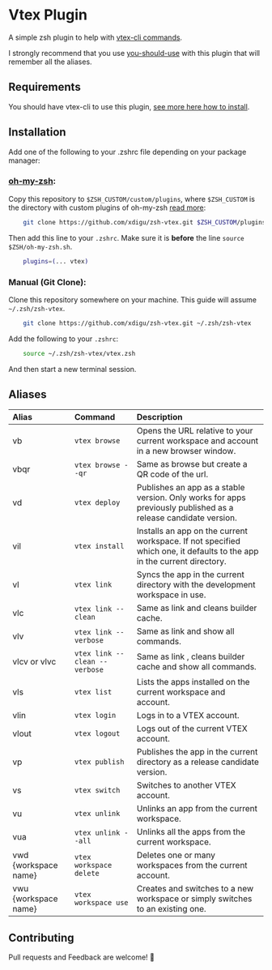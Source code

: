 # Vtex Plugin

A simple zsh plugin to help with [vtex-cli commands](https://developers.vtex.com/vtex-developer-docs/docs/vtex-io-documentation-vtex-io-cli-command-reference#default-commands).

I strongly recommend that you use [you-should-use](https://github.com/MichaelAquilina/zsh-you-should-use) with this plugin that will remember all the aliases.

## Requirements

You should have vtex-cli to use this plugin, [see more here how to install](https://developers.vtex.com/vtex-developer-docs/docs/vtex-io-documentation-vtex-io-cli-install).

## Installation

Add one of the following to your .zshrc file depending on your package manager:

### [oh-my-zsh](https://github.com/robbyrussell/oh-my-zsh):

Copy this repository to `$ZSH_CUSTOM/custom/plugins`, where `$ZSH_CUSTOM` is the directory with custom plugins of oh-my-zsh [read more](https://github.com/robbyrussell/oh-my-zsh/wiki/Customization/):

```zsh
    git clone https://github.com/xdigu/zsh-vtex.git $ZSH_CUSTOM/plugins/vtex
```

Then add this line to your `.zshrc`. Make sure it is **before** the line `source $ZSH/oh-my-zsh.sh`.

```zsh
    plugins=(... vtex)
```

### Manual (Git Clone):

Clone this repository somewhere on your machine. This guide will assume `~/.zsh/zsh-vtex`.

```sh
    git clone https://github.com/xdigu/zsh-vtex.git ~/.zsh/zsh-vtex
```

Add the following to your `.zshrc`:

```sh
    source ~/.zsh/zsh-vtex/vtex.zsh
```

And then start a new terminal session.

## Aliases

| Alias                | Command                       | Description                                                                                                            |
| :------------------- | :---------------------------- | :--------------------------------------------------------------------------------------------------------------------- |
| vb                   | `vtex browse`                 | Opens the URL relative to your current workspace and account in a new browser window.                                  |
| vbqr                 | `vtex browse --qr`            | Same as browse but create a QR code of the url.                                                                        |
| vd                   | `vtex deploy`                 | Publishes an app as a stable version. Only works for apps previously published as a release candidate version.         |
| vil                  | `vtex install`                | Installs an app on the current workspace. If not specified which one, it defaults to the app in the current directory. |
| vl                   | `vtex link`                   | Syncs the app in the current directory with the development workspace in use.                                          |
| vlc                  | `vtex link --clean`           | Same as link and cleans builder cache.                                                                                 |
| vlv                  | `vtex link --verbose`         | Same as link and show all commands.                                                                                    |
| vlcv or vlvc         | `vtex link --clean --verbose` | Same as link , cleans builder cache and show all commands.                                                             |
| vls                  | `vtex list`                   | Lists the apps installed on the current workspace and account.                                                         |
| vlin                 | `vtex login`                  | Logs in to a VTEX account.                                                                                             |
| vlout                | `vtex logout`                 | Logs out of the current VTEX account.                                                                                  |
| vp                   | `vtex publish`                | Publishes the app in the current directory as a release candidate version.                                             |
| vs                   | `vtex switch`                 | Switches to another VTEX account.                                                                                      |
| vu                   | `vtex unlink`                 | Unlinks an app from the current workspace.                                                                             |
| vua                  | `vtex unlink --all`           | Unlinks all the apps from the current workspace.                                                                       |
| vwd {workspace name} | `vtex workspace delete`       | Deletes one or many workspaces from the current account.                                                               |
| vwu {workspace name} | `vtex workspace use`          | Creates and switches to a new workspace or simply switches to an existing one.                                         |

## Contributing

Pull requests and Feedback are welcome! 🎉

